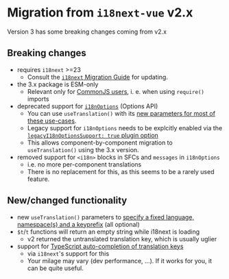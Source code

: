 # Migration from `i18next-vue` v2.x
Version 3 has some breaking changes coming from v2.x

## Breaking changes
- requires `i18next` >=23
    - Consult the [`i18next` Migration Guide](https://www.i18next.com/misc/migration-guide) for updating.
- the 3.x package is ESM-only
    - Relevant only for [CommonJS users](https://gist.github.com/sindresorhus/a39789f98801d908bbc7ff3ecc99d99c), i. e. when using `require()` imports
- deprecated support for [`i18nOptions`](../guide/i18n-options.md) (Options API)
    - You can use `useTranslation()` with its [new parameters for most of these use-cases](../guide/composition-api.md#customize-t).
    - Legacy support for `i18nOptions` needs to be explcitly enabled via the [`legacyI18nOptionsSupport: true` plugin option](/guide/started.html#plugin-options)
    - This allows component-by-component migration to `useTranslation()` using the 3.x version.
- removed support for `<i18n>` blocks in SFCs and `messages` in `i18nOptions` 
    - i.e. no more  per-component translations
    - There is no replacement for this, as this seems to be a rarely used feature.

## New/changed functionality
- new `useTranslation()` parameters to [specify a fixed language, namespace(s) and a keyprefix](../guide/composition-api.md#customize-t) (all optional)
- `$t`/`t` functions will return an empty string while i18next is loading
    - v2 returned the untranslated translation key, which is usually uglier
- support for [TypeScript auto-completion of translation keys](https://www.i18next.com/overview/typescript)
    - via `i18next`'s support for this
    - Your milage may vary (dev performance, ...). If it works for you, it can be quite useful.
